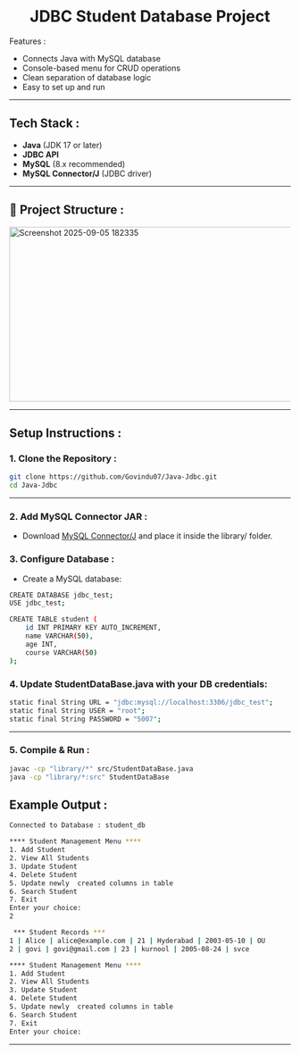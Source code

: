 <h1 align="center"> JDBC Student Database Project </h1>
<div align="center
![Java](https://img.shields.io/badge/Java-17-blue)
![MySQL](https://img.shields.io/badge/MySQL-8-orange)
 
 </div>
 

This project demonstrates **JDBC (Java Database Connectivity)** by connecting a Java program to a **MySQL database**.  
It provides basic operations like inserting, updating, deleting, and retrieving student records.  

---

##  Features : 
- Connects Java with MySQL database  
- Console-based menu for CRUD operations  
- Clean separation of database logic  
- Easy to set up and run  

---

##  Tech Stack :
- **Java** (JDK 17 or later)  
- **JDBC API**  
- **MySQL** (8.x recommended)  
- **MySQL Connector/J** (JDBC driver)  

---

## 📂 Project Structure :


<img width="554" height="313" alt="Screenshot 2025-09-05 182335" src="https://github.com/user-attachments/assets/ae5dc7d1-0c97-4bb7-9fdb-739820540eea" />

---

##  Setup Instructions : 

### 1. Clone the Repository :  
```bash
git clone https://github.com/Govindu07/Java-Jdbc.git
cd Java-Jdbc
```

---

### 2. Add MySQL Connector JAR :

- Download [MySQL Connector/J](https://dev.mysql.com/downloads/connector/j/?utm_source=chatgpt.com)
 and place it inside the library/ folder.

### 3. Configure Database :

- Create a MySQL database:
```bash
CREATE DATABASE jdbc_test;
USE jdbc_test;

CREATE TABLE student (
    id INT PRIMARY KEY AUTO_INCREMENT,
    name VARCHAR(50),
    age INT,
    course VARCHAR(50)
);
```

### 4. Update StudentDataBase.java with your DB credentials:
```bash
static final String URL = "jdbc:mysql://localhost:3306/jdbc_test";
static final String USER = "root";
static final String PASSWORD = "5007";
```

---

### 5. Compile & Run :
```bash
javac -cp "library/*" src/StudentDataBase.java
java -cp "library/*:src" StudentDataBase
```

## Example Output :
```bash
Connected to Database : student_db 

**** Student Management Menu ****
1. Add Student
2. View All Students
3. Update Student 
4. Delete Student
5. Update newly  created columns in table
6. Search Student
7. Exit 
Enter your choice: 
2

 *** Student Records ***
1 | Alice | alice@example.com | 21 | Hyderabad | 2003-05-10 | OU
2 | govi | govi@gmail.com | 23 | kurnool | 2005-08-24 | svce

**** Student Management Menu ****
1. Add Student
2. View All Students
3. Update Student 
4. Delete Student
5. Update newly  created columns in table
6. Search Student
7. Exit 
Enter your choice:

```

---





